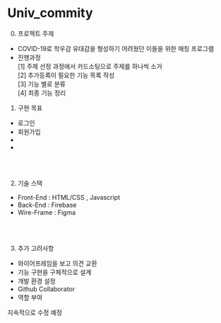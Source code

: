 # Univ_commity

0. 프로젝트 주제<br>
- COVID-19로 학우감 유대감을 형성하기 어려웠던 이들을 위한 매칭 프로그램
- 진행과정<br>
[1] 주제 선정 과정에서 카드소팅으로 주제를 하나씩 소거<br>
[2] 추가등록이 필요한 기능 목록 작성<br>
[3] 기능 별로 분류<br>
[4] 최종 기능 정리<br>


1. 구현 목표<br>
- 로그인 
- 회원가입
- 
- 

<br/><br/>

2. 기술 스택<br>
- Front-End : HTML/CSS , Javascript<br>
- Back-End : Firebase<br>
- Wire-Frame : Figma<br>

<br/><br/>

3. 추가 고려사항<br>
- 와이어프레임을 보고 의견 교환
- 기능 구현을 구체적으로 설계
- 개발 환경 설정
- Github Collaborator
- 역할 부여


지속적으로 수정 예정
